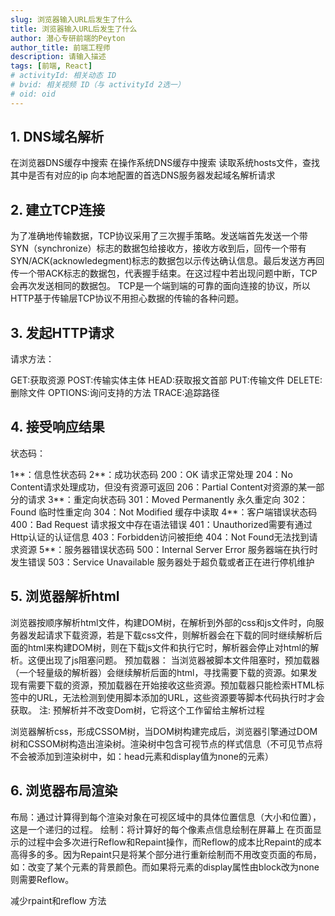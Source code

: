```yaml
---
slug: 浏览器输入URL后发生了什么
title: 浏览器输入URL后发生了什么
author: 潜心专研前端的Peyton
author_title: 前端工程师
description: 请输入描述
tags: [前端, React]
# activityId: 相关动态 ID
# bvid: 相关视频 ID（与 activityId 2选一）
# oid: oid
---
```


## 1. DNS域名解析
在浏览器DNS缓存中搜索
在操作系统DNS缓存中搜索
读取系统hosts文件，查找其中是否有对应的ip
向本地配置的首选DNS服务器发起域名解析请求

## 2. 建立TCP连接
为了准确地传输数据，TCP协议采用了三次握手策略。发送端首先发送一个带SYN（synchronize）标志的数据包给接收方，接收方收到后，回传一个带有SYN/ACK(acknowledegment)标志的数据包以示传达确认信息。最后发送方再回传一个带ACK标志的数据包，代表握手结束。在这过程中若出现问题中断，TCP会再次发送相同的数据包。
TCP是一个端到端的可靠的面向连接的协议，所以HTTP基于传输层TCP协议不用担心数据的传输的各种问题。

## 3. 发起HTTP请求
请求方法：

GET:获取资源
POST:传输实体主体
HEAD:获取报文首部
PUT:传输文件
DELETE:删除文件
OPTIONS:询问支持的方法
TRACE:追踪路径


## 4. 接受响应结果
状态码：

1**：信息性状态码
2**：成功状态码
200：OK 请求正常处理
204：No Content请求处理成功，但没有资源可返回
206：Partial Content对资源的某一部分的请求
3**：重定向状态码
301：Moved Permanently 永久重定向
302：Found 临时性重定向
304：Not Modified 缓存中读取
4**：客户端错误状态码
400：Bad Request 请求报文中存在语法错误
401：Unauthorized需要有通过Http认证的认证信息
403：Forbidden访问被拒绝
404：Not Found无法找到请求资源
5**：服务器错误状态码
500：Internal Server Error 服务器端在执行时发生错误
503：Service Unavailable 服务器处于超负载或者正在进行停机维护


## 5. 浏览器解析html
浏览器按顺序解析html文件，构建DOM树，在解析到外部的css和js文件时，向服务器发起请求下载资源，若是下载css文件，则解析器会在下载的同时继续解析后面的html来构建DOM树，则在下载js文件和执行它时，解析器会停止对html的解析。这便出现了js阻塞问题。
预加载器：
当浏览器被脚本文件阻塞时，预加载器（一个轻量级的解析器）会继续解析后面的html，寻找需要下载的资源。如果发现有需要下载的资源，预加载器在开始接收这些资源。预加载器只能检索HTML标签中的URL，无法检测到使用脚本添加的URL，这些资源要等脚本代码执行时才会获取。
注: 预解析并不改变Dom树，它将这个工作留给主解析过程

浏览器解析css，形成CSSOM树，当DOM树构建完成后，浏览器引擎通过DOM树和CSSOM树构造出渲染树。渲染树中包含可视节点的样式信息（不可见节点将不会被添加到渲染树中，如：head元素和display值为none的元素）

## 6. 浏览器布局渲染
布局：通过计算得到每个渲染对象在可视区域中的具体位置信息（大小和位置），这是一个递归的过程。
绘制：将计算好的每个像素点信息绘制在屏幕上
在页面显示的过程中会多次进行Reflow和Repaint操作，而Reflow的成本比Repaint的成本高得多的多。因为Repaint只是将某个部分进行重新绘制而不用改变页面的布局，如：改变了某个元素的背景颜色。而如果将元素的display属性由block改为none则需要Reflow。

减少rpaint和reflow 方法







